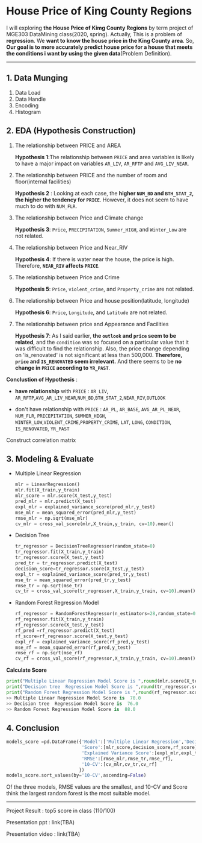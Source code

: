 # House Price of King County Regions

I will exploring **the House Price of Kimg County Regions** by term project of MGE303 DataMining class(2020, spring). Actually, This is a problem of **regression**. We **want to know the house price in the King County area**. So, **Our goal is to more accurately predict house price for a house that meets the conditions i want by using the given data**(Problem Definition).

---

## 1. Data Munging

1. Data Load
2. Data Handle
3. Encoding
4. Histogram



## 2. EDA (Hypothesis Construction)

1. The relationship between PRICE and AREA

   **Hypothesis 1**:The relationship between `PRICE` and area variables is likely to have a major impact on variables `AR_LIV`, `AR_RFTP` and `AVG_LIV_NEAR`.

2. The relationship between PRICE and the number of room and floor(internal facilities)

   **Hypothesis 2** : Looking at each case, the **higher `NUM_BD` and `BTH_STAT_2`, the higher the tendency for `PRICE`**. However, it does not seem to have much to do with `NUM_FLR`.

3. The relationship between Price and Climate change

   **Hypothesis 3**: `Price`, `PRECIPITATION`, `Summer_HIGH`, and `Winter_Low` are not related.

4. The relationship between Price and Near_RIV

   **Hypothesis 4**: If there is water near the house, the price is high. Therefore, **`NEAR_RIV` affects `PRICE`**.

5. The relationship between Price and Crime

   **Hypothesis 5**: `Price`, `violent_crime`, and `Property_crime` are not related.

6. The relationship between Price and house position(latitude, longitude)

   **Hypothesis 6**: `Price`, `Longitude`, and `Latitude` are not related.

7. The relationship between price and Appearance and Facilities

   **Hypothesis 7**: As I said earlier, **the `outlook` and `price` seem to be related**, and the `condition` was so focused on a particular value that it was difficult to find the relationship.  Also, the price change depending on 'is_renovated' is not significant at less than 500,000. **Therefore, `price` and `IS_RENOVATED` seem irrelevant.** And there seems to be **no change in `PRICE` according to `YR_PAST`**.

 **Conclustion of Hypothesis** : 

- **have relationship** with `PRICE` : `AR_LIV`, `AR_RFTP`,`AVG_AR_LIV_NEAR`,`NUM_BD`,`BTH_STAT_2`,`NEAR_RIV`,`OUTLOOK`

- don't have relationship with `PRICE` : `AR_PL`, `AR_BASE`, `AVG_AR_PL_NEAR`, `NUM_FLR`, `PRECEPITATION`, `SUMMER_HIGH`, `WINTER_LOW`,`VIOLENT_CRIME`,`PROPERTY_CRIME`, `LAT`, `LONG`, `CONDITION`, `IS_RENOVATED`, `YR_PAST`

Construct correlation matrix



## 3. Modeling & Evaluate

- Multiple Linear Regression

  ```python
  mlr = LinearRegression()
  mlr.fit(X_train,y_train)
  mlr_score = mlr.score(X_test,y_test)
  pred_mlr = mlr.predict(X_test)
  expl_mlr = explained_variance_score(pred_mlr,y_test)
  mse_mlr = mean_squared_error(pred_mlr,y_test)
  rmse_mlr = np.sqrt(mse_mlr)
  cv_mlr = cross_val_score(mlr,X_train,y_train, cv=10).mean()
  ```

- Decision Tree

  ```python
  tr_regressor = DecisionTreeRegressor(random_state=0)
  tr_regressor.fit(X_train,y_train)
  tr_regressor.score(X_test,y_test)
  pred_tr = tr_regressor.predict(X_test)
  decision_score=tr_regressor.score(X_test,y_test)
  expl_tr = explained_variance_score(pred_tr,y_test)
  mse_tr = mean_squared_error(pred_tr,y_test)
  rmse_tr = np.sqrt(mse_tr)
  cv_tr = cross_val_score(tr_regressor,X_train,y_train, cv=10).mean()
  ```

- Random Forest Regression Model

  ```python
  rf_regressor = RandomForestRegressor(n_estimators=28,random_state=0)
  rf_regressor.fit(X_train,y_train)
  rf_regressor.score(X_test,y_test)
  rf_pred =rf_regressor.predict(X_test)
  rf_score=rf_regressor.score(X_test,y_test)
  expl_rf = explained_variance_score(rf_pred,y_test)
  mse_rf = mean_squared_error(rf_pred,y_test)
  rmse_rf = np.sqrt(mse_rf)
  cv_rf = cross_val_score(rf_regressor,X_train,y_train, cv=10).mean()
  ```

  

**Calculate Score**

```python
print("Multiple Linear Regression Model Score is ",round(mlr.score(X_test,y_test)*100))
print("Decision tree  Regression Model Score is ",round(tr_regressor.score(X_test,y_test)*100))
print("Random Forest Regression Model Score is ",round(rf_regressor.score(X_test,y_test)*100))
>> Multiple Linear Regression Model Score is  70.0
>> Decision tree  Regression Model Score is  76.0
>> Random Forest Regression Model Score is  88.0
```



## 4. Conclusion

```python
models_score =pd.DataFrame({'Model':['Multiple Linear Regression','Decision Tree','Random forest Regression'],
                            'Score':[mlr_score,decision_score,rf_score],
                            'Explained Variance Score':[expl_mlr,expl_tr,expl_rf],
                            'RMSE':[rmse_mlr,rmse_tr,rmse_rf],
                            '10-CV':[cv_mlr,cv_tr,cv_rf]
                           })
models_score.sort_values(by='10-CV',ascending=False)
```

Of the three models, RMSE values are the smallest, and 10-CV and Score think the largest random forest is the most suitable model.





---

Project Result : top5 score in class (110/100)

Presentation ppt : link(TBA)

Presentation video : link(TBA)